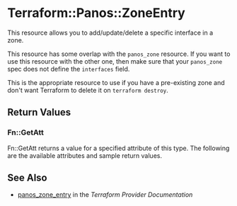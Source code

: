 # Terraform::Panos::ZoneEntry

This resource allows you to add/update/delete a specific interface in a zone.

This resource has some overlap with the `panos_zone`
resource.  If you want to use this resource with the other one, then make
sure that your `panos_zone` spec does not define the
`interfaces` field.

This is the appropriate resource to use if you have a pre-existing zone
and don't want Terraform to delete it on `terraform destroy`.

## Return Values

### Fn::GetAtt

Fn::GetAtt returns a value for a specified attribute of this type. The following are the available attributes and sample return values.

## See Also

* [panos_zone_entry](https://www.terraform.io/docs/providers/panos/r/zone_entry.html) in the _Terraform Provider Documentation_